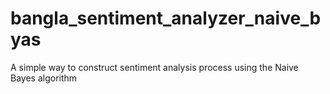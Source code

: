 # bangla_sentiment_analyzer_naive_byas
A simple way to construct sentiment analysis process using the Naive Bayes algorithm
